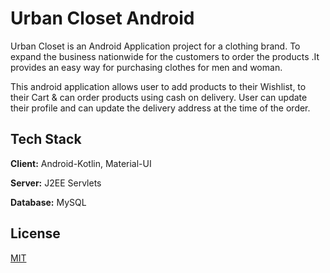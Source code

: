 
# Urban Closet Android

Urban Closet is an Android Application project for a clothing
brand. To expand the business nationwide for the customers to order the
products .It provides an easy way for purchasing clothes for men and
woman.

This android application allows user to add products to their
Wishlist, to their Cart & can order products using cash on delivery.
User can update their profile and can update the delivery address at the
time of the order.


## Tech Stack

**Client:** Android-Kotlin, Material-UI

**Server:** J2EE Servlets

**Database:** MySQL


## License

[MIT](https://choosealicense.com/licenses/mit/)

